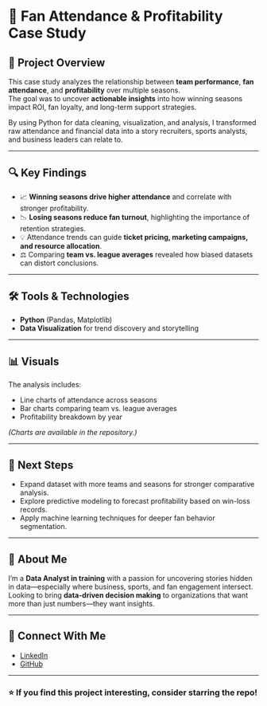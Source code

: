 
# 🏀 Fan Attendance & Profitability Case Study

## 📌 Project Overview
This case study analyzes the relationship between **team performance**, **fan attendance**, and **profitability** over multiple seasons.  
The goal was to uncover **actionable insights** into how winning seasons impact ROI, fan loyalty, and long-term support strategies.  

By using Python for data cleaning, visualization, and analysis, I transformed raw attendance and financial data into a story recruiters, sports analysts, and business leaders can relate to.  

---

## 🔍 Key Findings
- 📈 **Winning seasons drive higher attendance** and correlate with stronger profitability.  
- 📉 **Losing seasons reduce fan turnout**, highlighting the importance of retention strategies.  
- 💡 Attendance trends can guide **ticket pricing, marketing campaigns, and resource allocation**.  
- ⚖️ Comparing **team vs. league averages** revealed how biased datasets can distort conclusions.  

---

## 🛠️ Tools & Technologies
- **Python** (Pandas, Matplotlib)  
- **Data Visualization** for trend discovery and storytelling    

---

## 📊 Visuals
The analysis includes:  
- Line charts of attendance across seasons  
- Bar charts comparing team vs. league averages  
- Profitability breakdown by year  

*(Charts are available in the repository.)*  

---

## 🚀 Next Steps
- Expand dataset with more teams and seasons for stronger comparative analysis.  
- Explore predictive modeling to forecast profitability based on win-loss records.  
- Apply machine learning techniques for deeper fan behavior segmentation.  

---

## 📣 About Me
I’m a **Data Analyst in training** with a passion for uncovering stories hidden in data—especially where business, sports, and fan engagement intersect.  
Looking to bring **data-driven decision making** to organizations that want more than just numbers—they want insights.  

---

## 🔗 Connect With Me
- [LinkedIn](https://www.linkedin.com/in/jehlyen-fuller-83bb89323/)  
- [GitHub](https://github.com/fullajeh)  

---

### ⭐ If you find this project interesting, consider starring the repo!

